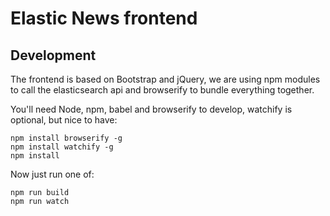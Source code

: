 # Elastic News frontend

## Development

The frontend is based on Bootstrap and jQuery, we are using npm modules to call
the elasticsearch api and browserify to bundle everything together.

You'll need Node, npm, babel and browserify to develop, watchify is optional, but nice to have:
```bach
npm install browserify -g
npm install watchify -g
npm install
```

Now just run one of:
```
npm run build
npm run watch
```
